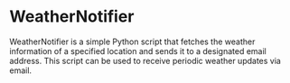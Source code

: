 # WeatherNotifier

WeatherNotifier is a simple Python script that fetches the weather information of a specified location and sends it to a designated email address. This script can be used to receive periodic weather updates via email.
